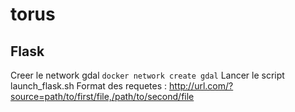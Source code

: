 # torus

## Flask
Creer le network gdal
`docker network create gdal`
Lancer le script launch_flask.sh
Format des requetes : http://url.com/?source=path/to/first/file,/path/to/second/file
